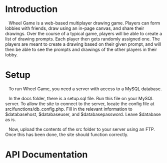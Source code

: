 # Introduction

&ensp; Wheel Game is a web-based multiplayer drawing game. Players can form lobbies with friends, draw using an in-page canvas, and share their drawings. Over the course of a typical game, players will be able to create a list of drawing prompts. Each player then gets randomly assigned one. The players are meant to create a drawing based on their given prompt, and will then be able to see the prompts and drawings of the other players in their lobby.


# Setup

&ensp; To run Wheel Game, you need a server with access to a MySQL database.

&ensp; In the docs folder, there is a setup.sql file. Run this file on your MySQL server. To allow the site to connect to the server, locate the config file at src/functions/db_config.php. Fill in the relevant information to $databasehost, $databaseuser, and $databasepassword. Leave $database as is.
  
&ensp; Now, upload the contents of the src folder to your server using an FTP. Once this has been done, the site should function correctly.


# API Documentation

&ensp;
